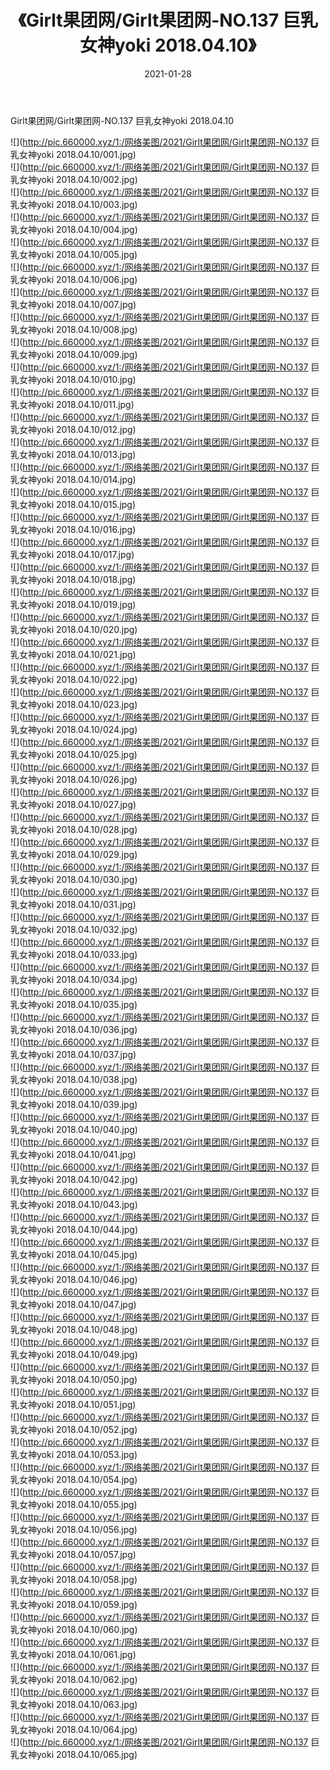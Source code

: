 ﻿---
layout: post
title:  《Girlt果团网/Girlt果团网-NO.137 巨乳女神yoki 2018.04.10》
date:   2021-01-28
img: http://pic.660000.xyz/1:/网络美图/2021/Girlt果团网/Girlt果团网-NO.137 巨乳女神yoki 2018.04.10/000.jpg
categories: [美女, 清纯, 唯美]
---

Girlt果团网/Girlt果团网-NO.137 巨乳女神yoki 2018.04.10

 ![](http://pic.660000.xyz/1:/网络美图/2021/Girlt果团网/Girlt果团网-NO.137 巨乳女神yoki 2018.04.10/001.jpg) <br>![](http://pic.660000.xyz/1:/网络美图/2021/Girlt果团网/Girlt果团网-NO.137 巨乳女神yoki 2018.04.10/002.jpg) <br>![](http://pic.660000.xyz/1:/网络美图/2021/Girlt果团网/Girlt果团网-NO.137 巨乳女神yoki 2018.04.10/003.jpg) <br>![](http://pic.660000.xyz/1:/网络美图/2021/Girlt果团网/Girlt果团网-NO.137 巨乳女神yoki 2018.04.10/004.jpg) <br>![](http://pic.660000.xyz/1:/网络美图/2021/Girlt果团网/Girlt果团网-NO.137 巨乳女神yoki 2018.04.10/005.jpg) <br>![](http://pic.660000.xyz/1:/网络美图/2021/Girlt果团网/Girlt果团网-NO.137 巨乳女神yoki 2018.04.10/006.jpg) <br>![](http://pic.660000.xyz/1:/网络美图/2021/Girlt果团网/Girlt果团网-NO.137 巨乳女神yoki 2018.04.10/007.jpg) <br>![](http://pic.660000.xyz/1:/网络美图/2021/Girlt果团网/Girlt果团网-NO.137 巨乳女神yoki 2018.04.10/008.jpg) <br>![](http://pic.660000.xyz/1:/网络美图/2021/Girlt果团网/Girlt果团网-NO.137 巨乳女神yoki 2018.04.10/009.jpg) <br>![](http://pic.660000.xyz/1:/网络美图/2021/Girlt果团网/Girlt果团网-NO.137 巨乳女神yoki 2018.04.10/010.jpg) <br>![](http://pic.660000.xyz/1:/网络美图/2021/Girlt果团网/Girlt果团网-NO.137 巨乳女神yoki 2018.04.10/011.jpg) <br>![](http://pic.660000.xyz/1:/网络美图/2021/Girlt果团网/Girlt果团网-NO.137 巨乳女神yoki 2018.04.10/012.jpg) <br>![](http://pic.660000.xyz/1:/网络美图/2021/Girlt果团网/Girlt果团网-NO.137 巨乳女神yoki 2018.04.10/013.jpg) <br>![](http://pic.660000.xyz/1:/网络美图/2021/Girlt果团网/Girlt果团网-NO.137 巨乳女神yoki 2018.04.10/014.jpg) <br>![](http://pic.660000.xyz/1:/网络美图/2021/Girlt果团网/Girlt果团网-NO.137 巨乳女神yoki 2018.04.10/015.jpg) <br>![](http://pic.660000.xyz/1:/网络美图/2021/Girlt果团网/Girlt果团网-NO.137 巨乳女神yoki 2018.04.10/016.jpg) <br>![](http://pic.660000.xyz/1:/网络美图/2021/Girlt果团网/Girlt果团网-NO.137 巨乳女神yoki 2018.04.10/017.jpg) <br>![](http://pic.660000.xyz/1:/网络美图/2021/Girlt果团网/Girlt果团网-NO.137 巨乳女神yoki 2018.04.10/018.jpg) <br>![](http://pic.660000.xyz/1:/网络美图/2021/Girlt果团网/Girlt果团网-NO.137 巨乳女神yoki 2018.04.10/019.jpg) <br>![](http://pic.660000.xyz/1:/网络美图/2021/Girlt果团网/Girlt果团网-NO.137 巨乳女神yoki 2018.04.10/020.jpg) <br>![](http://pic.660000.xyz/1:/网络美图/2021/Girlt果团网/Girlt果团网-NO.137 巨乳女神yoki 2018.04.10/021.jpg) <br>![](http://pic.660000.xyz/1:/网络美图/2021/Girlt果团网/Girlt果团网-NO.137 巨乳女神yoki 2018.04.10/022.jpg) <br>![](http://pic.660000.xyz/1:/网络美图/2021/Girlt果团网/Girlt果团网-NO.137 巨乳女神yoki 2018.04.10/023.jpg) <br>![](http://pic.660000.xyz/1:/网络美图/2021/Girlt果团网/Girlt果团网-NO.137 巨乳女神yoki 2018.04.10/024.jpg) <br>![](http://pic.660000.xyz/1:/网络美图/2021/Girlt果团网/Girlt果团网-NO.137 巨乳女神yoki 2018.04.10/025.jpg) <br>![](http://pic.660000.xyz/1:/网络美图/2021/Girlt果团网/Girlt果团网-NO.137 巨乳女神yoki 2018.04.10/026.jpg) <br>![](http://pic.660000.xyz/1:/网络美图/2021/Girlt果团网/Girlt果团网-NO.137 巨乳女神yoki 2018.04.10/027.jpg) <br>![](http://pic.660000.xyz/1:/网络美图/2021/Girlt果团网/Girlt果团网-NO.137 巨乳女神yoki 2018.04.10/028.jpg) <br>![](http://pic.660000.xyz/1:/网络美图/2021/Girlt果团网/Girlt果团网-NO.137 巨乳女神yoki 2018.04.10/029.jpg) <br>![](http://pic.660000.xyz/1:/网络美图/2021/Girlt果团网/Girlt果团网-NO.137 巨乳女神yoki 2018.04.10/030.jpg) <br>![](http://pic.660000.xyz/1:/网络美图/2021/Girlt果团网/Girlt果团网-NO.137 巨乳女神yoki 2018.04.10/031.jpg) <br>![](http://pic.660000.xyz/1:/网络美图/2021/Girlt果团网/Girlt果团网-NO.137 巨乳女神yoki 2018.04.10/032.jpg) <br>![](http://pic.660000.xyz/1:/网络美图/2021/Girlt果团网/Girlt果团网-NO.137 巨乳女神yoki 2018.04.10/033.jpg) <br>![](http://pic.660000.xyz/1:/网络美图/2021/Girlt果团网/Girlt果团网-NO.137 巨乳女神yoki 2018.04.10/034.jpg) <br>![](http://pic.660000.xyz/1:/网络美图/2021/Girlt果团网/Girlt果团网-NO.137 巨乳女神yoki 2018.04.10/035.jpg) <br>![](http://pic.660000.xyz/1:/网络美图/2021/Girlt果团网/Girlt果团网-NO.137 巨乳女神yoki 2018.04.10/036.jpg) <br>![](http://pic.660000.xyz/1:/网络美图/2021/Girlt果团网/Girlt果团网-NO.137 巨乳女神yoki 2018.04.10/037.jpg) <br>![](http://pic.660000.xyz/1:/网络美图/2021/Girlt果团网/Girlt果团网-NO.137 巨乳女神yoki 2018.04.10/038.jpg) <br>![](http://pic.660000.xyz/1:/网络美图/2021/Girlt果团网/Girlt果团网-NO.137 巨乳女神yoki 2018.04.10/039.jpg) <br>![](http://pic.660000.xyz/1:/网络美图/2021/Girlt果团网/Girlt果团网-NO.137 巨乳女神yoki 2018.04.10/040.jpg) <br>![](http://pic.660000.xyz/1:/网络美图/2021/Girlt果团网/Girlt果团网-NO.137 巨乳女神yoki 2018.04.10/041.jpg) <br>![](http://pic.660000.xyz/1:/网络美图/2021/Girlt果团网/Girlt果团网-NO.137 巨乳女神yoki 2018.04.10/042.jpg) <br>![](http://pic.660000.xyz/1:/网络美图/2021/Girlt果团网/Girlt果团网-NO.137 巨乳女神yoki 2018.04.10/043.jpg) <br>![](http://pic.660000.xyz/1:/网络美图/2021/Girlt果团网/Girlt果团网-NO.137 巨乳女神yoki 2018.04.10/044.jpg) <br>![](http://pic.660000.xyz/1:/网络美图/2021/Girlt果团网/Girlt果团网-NO.137 巨乳女神yoki 2018.04.10/045.jpg) <br>![](http://pic.660000.xyz/1:/网络美图/2021/Girlt果团网/Girlt果团网-NO.137 巨乳女神yoki 2018.04.10/046.jpg) <br>![](http://pic.660000.xyz/1:/网络美图/2021/Girlt果团网/Girlt果团网-NO.137 巨乳女神yoki 2018.04.10/047.jpg) <br>![](http://pic.660000.xyz/1:/网络美图/2021/Girlt果团网/Girlt果团网-NO.137 巨乳女神yoki 2018.04.10/048.jpg) <br>![](http://pic.660000.xyz/1:/网络美图/2021/Girlt果团网/Girlt果团网-NO.137 巨乳女神yoki 2018.04.10/049.jpg) <br>![](http://pic.660000.xyz/1:/网络美图/2021/Girlt果团网/Girlt果团网-NO.137 巨乳女神yoki 2018.04.10/050.jpg) <br>![](http://pic.660000.xyz/1:/网络美图/2021/Girlt果团网/Girlt果团网-NO.137 巨乳女神yoki 2018.04.10/051.jpg) <br>![](http://pic.660000.xyz/1:/网络美图/2021/Girlt果团网/Girlt果团网-NO.137 巨乳女神yoki 2018.04.10/052.jpg) <br>![](http://pic.660000.xyz/1:/网络美图/2021/Girlt果团网/Girlt果团网-NO.137 巨乳女神yoki 2018.04.10/053.jpg) <br>![](http://pic.660000.xyz/1:/网络美图/2021/Girlt果团网/Girlt果团网-NO.137 巨乳女神yoki 2018.04.10/054.jpg) <br>![](http://pic.660000.xyz/1:/网络美图/2021/Girlt果团网/Girlt果团网-NO.137 巨乳女神yoki 2018.04.10/055.jpg) <br>![](http://pic.660000.xyz/1:/网络美图/2021/Girlt果团网/Girlt果团网-NO.137 巨乳女神yoki 2018.04.10/056.jpg) <br>![](http://pic.660000.xyz/1:/网络美图/2021/Girlt果团网/Girlt果团网-NO.137 巨乳女神yoki 2018.04.10/057.jpg) <br>![](http://pic.660000.xyz/1:/网络美图/2021/Girlt果团网/Girlt果团网-NO.137 巨乳女神yoki 2018.04.10/058.jpg) <br>![](http://pic.660000.xyz/1:/网络美图/2021/Girlt果团网/Girlt果团网-NO.137 巨乳女神yoki 2018.04.10/059.jpg) <br>![](http://pic.660000.xyz/1:/网络美图/2021/Girlt果团网/Girlt果团网-NO.137 巨乳女神yoki 2018.04.10/060.jpg) <br>![](http://pic.660000.xyz/1:/网络美图/2021/Girlt果团网/Girlt果团网-NO.137 巨乳女神yoki 2018.04.10/061.jpg) <br>![](http://pic.660000.xyz/1:/网络美图/2021/Girlt果团网/Girlt果团网-NO.137 巨乳女神yoki 2018.04.10/062.jpg) <br>![](http://pic.660000.xyz/1:/网络美图/2021/Girlt果团网/Girlt果团网-NO.137 巨乳女神yoki 2018.04.10/063.jpg) <br>![](http://pic.660000.xyz/1:/网络美图/2021/Girlt果团网/Girlt果团网-NO.137 巨乳女神yoki 2018.04.10/064.jpg) <br>![](http://pic.660000.xyz/1:/网络美图/2021/Girlt果团网/Girlt果团网-NO.137 巨乳女神yoki 2018.04.10/065.jpg) <br>